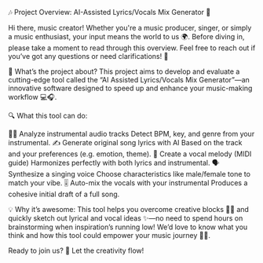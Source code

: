 🎶 Project Overview: AI-Assisted Lyrics/Vocals Mix Generator 🎤

Hi there, music creator! Whether you're a music producer, singer, or simply a music enthusiast, your input means the world to us 🌍. Before diving in, please take a moment to read through this overview. Feel free to reach out if you’ve got any questions or need clarifications! 💬

🧠 What’s the project about? 
This project aims to develop and evaluate a cutting-edge tool called the “AI Assisted Lyrics/Vocals Mix Generator”—an innovative software designed to speed up and enhance your music-making workflow 💻🎧.

🔍 What this tool can do:

🕵️‍♂️ Analyze instrumental audio tracks Detect BPM, key, and genre from your instrumental.
✍️ Generate original song lyrics with AI Based on the track and your preferences (e.g. emotion, theme).
🎼 Create a vocal melody (MIDI guide) Harmonizes perfectly with both lyrics and instrumental.
🗣️ Synthesize a singing voice Choose characteristics like male/female tone to match your vibe.
🎚️ Auto-mix the vocals with your instrumental Produces a cohesive initial draft of a full song.

💡 Why it’s awesome:
This tool helps you overcome creative blocks 🚫🧱 and quickly sketch out lyrical and vocal ideas ✨—no need to spend hours on brainstorming when inspiration’s running low!
We’d love to know what you think and how this tool could empower your music journey 🎵🚀.

Ready to join us? 🌈 Let the creativity flow!
